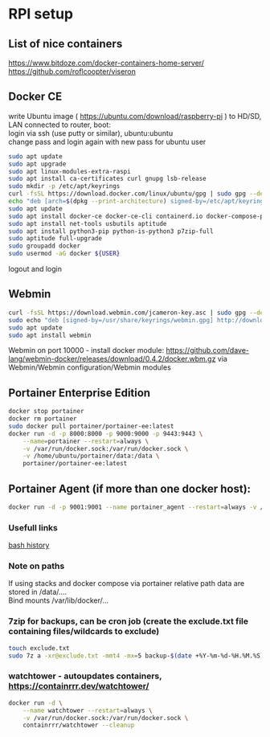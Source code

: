 # RPI setup
## List of nice containers
https://www.bitdoze.com/docker-containers-home-server/   
https://github.com/roflcoopter/viseron   
## Docker CE
write Ubuntu image ( https://ubuntu.com/download/raspberry-pi ) to HD/SD, LAN connected to router, boot:  
login via ssh (use putty or similar), ubuntu:ubuntu  
change pass and login again with new pass for ubuntu user  
```bash
sudo apt update
sudo apt upgrade
sudo apt linux-modules-extra-raspi
sudo apt install ca-certificates curl gnupg lsb-release 
sudo mkdir -p /etc/apt/keyrings
curl -fsSL https://download.docker.com/linux/ubuntu/gpg | sudo gpg --dearmor -o /etc/apt/keyrings/docker.gpg
echo "deb [arch=$(dpkg --print-architecture) signed-by=/etc/apt/keyrings/docker.gpg] https://download.docker.com/linux/ubuntu  $(lsb_release -cs) stable" | sudo tee /etc/apt/sources.list.d/docker.list > /dev/null
sudo apt update
sudo apt install docker-ce docker-ce-cli containerd.io docker-compose-plugin docker-compose
sudo apt install net-tools usbutils aptitude
sudo apt install python3-pip python-is-python3 p7zip-full
sudo aptitude full-upgrade
sudo groupadd docker
sudo usermod -aG docker ${USER}
```
logout and login  
## Webmin
```bash
curl -fsSL https://download.webmin.com/jcameron-key.asc | sudo gpg --dearmor -o /usr/share/keyrings/webmin.gpg
sudo echo "deb [signed-by=/usr/share/keyrings/webmin.gpg] http://download.webmin.com/download/repository sarge contrib" >> /etc/apt/sources.list
sudo apt update
sudo apt install webmin
```
Webmin on port 10000 - install docker module: https://github.com/dave-lang/webmin-docker/releases/download/0.4.2/docker.wbm.gz via Webmin/Webmin configuration/Webmin modules
## Portainer Enterprise Edition
```bash
docker stop portainer
docker rm portainer
sudo docker pull portainer/portainer-ee:latest
docker run -d -p 8000:8000 -p 9000:9000 -p 9443:9443 \
    --name=portainer --restart=always \
    -v /var/run/docker.sock:/var/run/docker.sock \
    -v /home/ubuntu/portainer/data:/data \
    portainer/portainer-ee:latest
```
## Portainer Agent (if more than one docker host):
```bash
docker run -d -p 9001:9001 --name portainer_agent --restart=always -v /var/run/docker.sock:/var/run/docker.sock -v /var/lib/docker/volumes:/var/lib/docker/volumes portainer/agent:latest
```
### Usefull links
[bash history](https://www.digitalocean.com/community/tutorials/how-to-use-bash-history-commands-and-expansions-on-a-linux-vps)

### Note on paths
If using stacks and docker compose via portainer relative path data are stored in /data/....  
Bind mounts /var/lib/docker/...

### 7zip for backups, can be cron job (create the exclude.txt file containing files/wildcards to exclude)
```bash
touch exclude.txt
sudo 7z a -xr@exclude.txt -mmt4 -mx=5 backup-$(date +%Y-%m-%d-%H.%M.%S).7z ./wp_site1.com ./wp_site2.com 
```

### watchtower - autoupdates containers, https://containrrr.dev/watchtower/
```bash
docker run -d \
    --name watchtower --restart=always \
    -v /var/run/docker.sock:/var/run/docker.sock \
    containrrr/watchtower --cleanup
```
